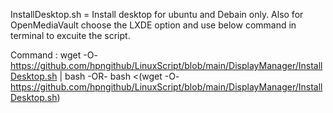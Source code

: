 InstallDesktop.sh = Install desktop for ubuntu and Debain only. Also for OpenMediaVault choose the LXDE option and use below command in terminal to excuite the script.

Command :  wget -O- https://github.com/hpngithub/LinuxScript/blob/main/DisplayManager/InstallDesktop.sh | bash   -OR-   bash <(wget -O- https://github.com/hpngithub/LinuxScript/blob/main/DisplayManager/InstallDesktop.sh)     

